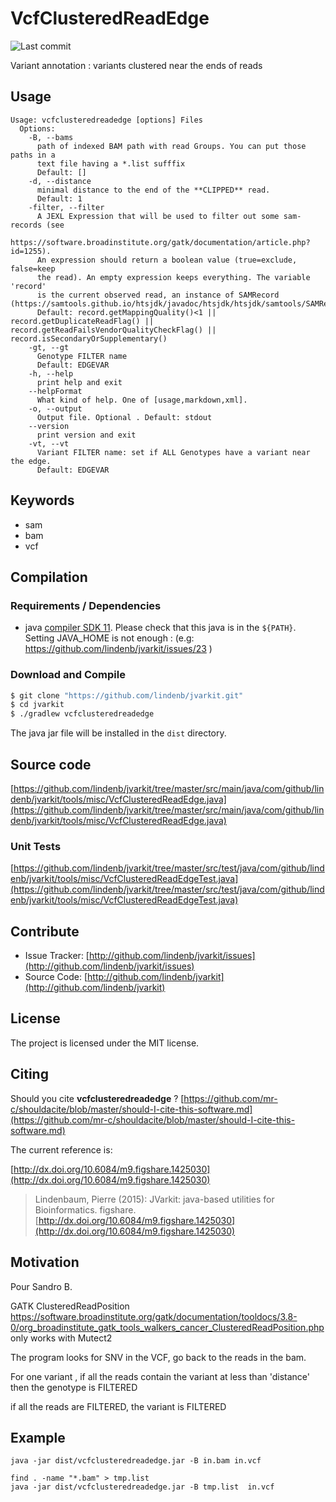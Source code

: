 # VcfClusteredReadEdge

![Last commit](https://img.shields.io/github/last-commit/lindenb/jvarkit.png)

Variant annotation :   variants clustered near the ends of reads


## Usage

```
Usage: vcfclusteredreadedge [options] Files
  Options:
    -B, --bams
      path of indexed BAM path with read Groups. You can put those paths in a 
      text file having a *.list sufffix
      Default: []
    -d, --distance
      minimal distance to the end of the **CLIPPED** read.
      Default: 1
    -filter, --filter
      A JEXL Expression that will be used to filter out some sam-records (see 
      https://software.broadinstitute.org/gatk/documentation/article.php?id=1255). 
      An expression should return a boolean value (true=exclude, false=keep 
      the read). An empty expression keeps everything. The variable 'record' 
      is the current observed read, an instance of SAMRecord (https://samtools.github.io/htsjdk/javadoc/htsjdk/htsjdk/samtools/SAMRecord.html).
      Default: record.getMappingQuality()<1 || record.getDuplicateReadFlag() || record.getReadFailsVendorQualityCheckFlag() || record.isSecondaryOrSupplementary()
    -gt, --gt
      Genotype FILTER name
      Default: EDGEVAR
    -h, --help
      print help and exit
    --helpFormat
      What kind of help. One of [usage,markdown,xml].
    -o, --output
      Output file. Optional . Default: stdout
    --version
      print version and exit
    -vt, --vt
      Variant FILTER name: set if ALL Genotypes have a variant near the edge.
      Default: EDGEVAR

```


## Keywords

 * sam
 * bam
 * vcf


## Compilation

### Requirements / Dependencies

* java [compiler SDK 11](https://jdk.java.net/11/). Please check that this java is in the `${PATH}`. Setting JAVA_HOME is not enough : (e.g: https://github.com/lindenb/jvarkit/issues/23 )


### Download and Compile

```bash
$ git clone "https://github.com/lindenb/jvarkit.git"
$ cd jvarkit
$ ./gradlew vcfclusteredreadedge
```

The java jar file will be installed in the `dist` directory.

## Source code 

[https://github.com/lindenb/jvarkit/tree/master/src/main/java/com/github/lindenb/jvarkit/tools/misc/VcfClusteredReadEdge.java](https://github.com/lindenb/jvarkit/tree/master/src/main/java/com/github/lindenb/jvarkit/tools/misc/VcfClusteredReadEdge.java)

### Unit Tests

[https://github.com/lindenb/jvarkit/tree/master/src/test/java/com/github/lindenb/jvarkit/tools/misc/VcfClusteredReadEdgeTest.java](https://github.com/lindenb/jvarkit/tree/master/src/test/java/com/github/lindenb/jvarkit/tools/misc/VcfClusteredReadEdgeTest.java)


## Contribute

- Issue Tracker: [http://github.com/lindenb/jvarkit/issues](http://github.com/lindenb/jvarkit/issues)
- Source Code: [http://github.com/lindenb/jvarkit](http://github.com/lindenb/jvarkit)

## License

The project is licensed under the MIT license.

## Citing

Should you cite **vcfclusteredreadedge** ? [https://github.com/mr-c/shouldacite/blob/master/should-I-cite-this-software.md](https://github.com/mr-c/shouldacite/blob/master/should-I-cite-this-software.md)

The current reference is:

[http://dx.doi.org/10.6084/m9.figshare.1425030](http://dx.doi.org/10.6084/m9.figshare.1425030)

> Lindenbaum, Pierre (2015): JVarkit: java-based utilities for Bioinformatics. figshare.
> [http://dx.doi.org/10.6084/m9.figshare.1425030](http://dx.doi.org/10.6084/m9.figshare.1425030)


## Motivation

Pour Sandro B.

GATK ClusteredReadPosition https://software.broadinstitute.org/gatk/documentation/tooldocs/3.8-0/org_broadinstitute_gatk_tools_walkers_cancer_ClusteredReadPosition.php  only works with Mutect2

The program looks for SNV in the VCF, go back to the reads in the bam.

For one variant , if all the reads contain the variant at less than 'distance' then the genotype is FILTERED

if all the reads are FILTERED, the variant is FILTERED


## Example

```
java -jar dist/vcfclusteredreadedge.jar -B in.bam in.vcf
```

```
find . -name "*.bam" > tmp.list 
java -jar dist/vcfclusteredreadedge.jar -B tmp.list  in.vcf
```


